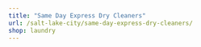 ```yaml
---
title: "Same Day Express Dry Cleaners"
url: /salt-lake-city/same-day-express-dry-cleaners/
shop: laundry
---
```

